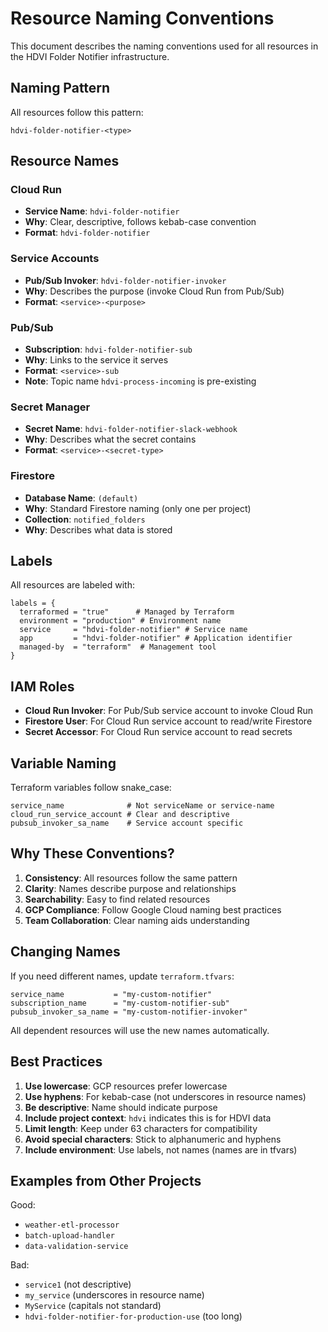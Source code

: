 # Resource Naming Conventions

This document describes the naming conventions used for all resources in the HDVI Folder Notifier infrastructure.

## Naming Pattern

All resources follow this pattern:
```
hdvi-folder-notifier-<type>
```

## Resource Names

### Cloud Run
- **Service Name**: `hdvi-folder-notifier`
- **Why**: Clear, descriptive, follows kebab-case convention
- **Format**: `hdvi-folder-notifier`

### Service Accounts
- **Pub/Sub Invoker**: `hdvi-folder-notifier-invoker`
- **Why**: Describes the purpose (invoke Cloud Run from Pub/Sub)
- **Format**: `<service>-<purpose>`

### Pub/Sub
- **Subscription**: `hdvi-folder-notifier-sub`
- **Why**: Links to the service it serves
- **Format**: `<service>-sub`
- **Note**: Topic name `hdvi-process-incoming` is pre-existing

### Secret Manager
- **Secret Name**: `hdvi-folder-notifier-slack-webhook`
- **Why**: Describes what the secret contains
- **Format**: `<service>-<secret-type>`

### Firestore
- **Database Name**: `(default)`
- **Why**: Standard Firestore naming (only one per project)
- **Collection**: `notified_folders`
- **Why**: Describes what data is stored

## Labels

All resources are labeled with:
```hcl
labels = {
  terraformed = "true"      # Managed by Terraform
  environment = "production" # Environment name
  service     = "hdvi-folder-notifier" # Service name
  app         = "hdvi-folder-notifier" # Application identifier
  managed-by  = "terraform"  # Management tool
}
```

## IAM Roles

- **Cloud Run Invoker**: For Pub/Sub service account to invoke Cloud Run
- **Firestore User**: For Cloud Run service account to read/write Firestore
- **Secret Accessor**: For Cloud Run service account to read secrets

## Variable Naming

Terraform variables follow snake_case:
```hcl
service_name              # Not serviceName or service-name
cloud_run_service_account # Clear and descriptive
pubsub_invoker_sa_name    # Service account specific
```

## Why These Conventions?

1. **Consistency**: All resources follow the same pattern
2. **Clarity**: Names describe purpose and relationships
3. **Searchability**: Easy to find related resources
4. **GCP Compliance**: Follow Google Cloud naming best practices
5. **Team Collaboration**: Clear naming aids understanding

## Changing Names

If you need different names, update `terraform.tfvars`:

```hcl
service_name           = "my-custom-notifier"
subscription_name      = "my-custom-notifier-sub"
pubsub_invoker_sa_name = "my-custom-notifier-invoker"
```

All dependent resources will use the new names automatically.

## Best Practices

1. **Use lowercase**: GCP resources prefer lowercase
2. **Use hyphens**: For kebab-case (not underscores in resource names)
3. **Be descriptive**: Name should indicate purpose
4. **Include project context**: `hdvi` indicates this is for HDVI data
5. **Limit length**: Keep under 63 characters for compatibility
6. **Avoid special characters**: Stick to alphanumeric and hyphens
7. **Include environment**: Use labels, not names (names are in tfvars)

## Examples from Other Projects

Good:
- `weather-etl-processor`
- `batch-upload-handler`
- `data-validation-service`

Bad:
- `service1` (not descriptive)
- `my_service` (underscores in resource name)
- `MyService` (capitals not standard)
- `hdvi-folder-notifier-for-production-use` (too long)

